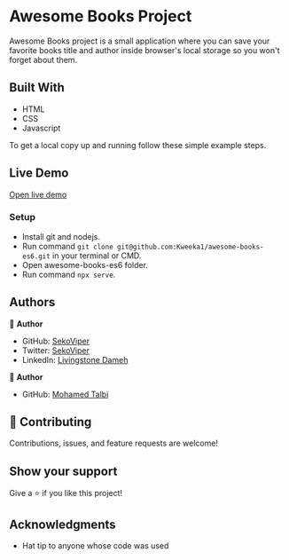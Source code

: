 # Awesome Books Project

Awesome Books project is a small application where you can save your favorite books title and author inside browser's local storage so you won't forget about them.

## Built With

- HTML
- CSS
- Javascript

To get a local copy up and running follow these simple example steps.

## Live Demo

[Open live demo](https://kweeka1.github.io/awesome-books-es6/)

### Setup
- Install git and nodejs.
- Run command `git clone git@github.com:Kweeka1/awesome-books-es6.git` in your terminal or CMD.
- Open awesome-books-es6 folder.
- Run command `npx serve`.


## Authors

👤 **Author**

- GitHub: [SekoViper](https://github.com/SekoViper)
- Twitter: [SekoViper](https://twitter.com/SekoViper)
- LinkedIn: [Livingstone Dameh](https://www.linkedin.com/in/livingstone-dameh/)

👤 **Author**

- GitHub: [Mohamed Talbi](https://github.com/Kweeka1)


## 🤝 Contributing

Contributions, issues, and feature requests are welcome!


## Show your support

Give a ⭐️ if you like this project!

## Acknowledgments

- Hat tip to anyone whose code was used